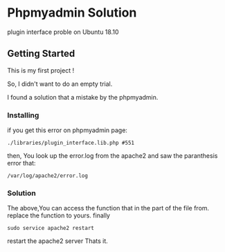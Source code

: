 # Phpmyadmin Solution 
 plugin interface proble on Ubuntu 18.10 
## Getting Started 
 
 This is my first project ! 

 So, I didn't want to do an empty trial.

 I found a solution that a mistake by the phpmyadmin.

### Installing
  if you get this error on phpmyadmin page:
  ```
  ./libraries/plugin_interface.lib.php #551
  ```
  then,
  You look up the error.log from the apache2 and saw the paranthesis error that:
  ```
  /var/log/apache2/error.log 
  ```

### Solution
The above,You can access the function that in the part of the file from.
replace the function to yours. 
finally
```
sudo service apache2 restart
```
restart the apache2 server
Thats it.
 
   
